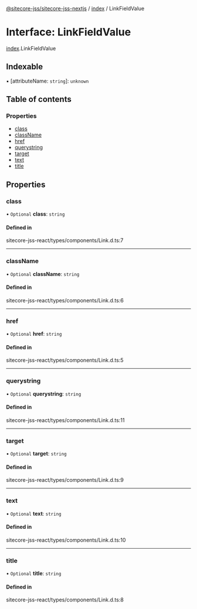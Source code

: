 [@sitecore-jss/sitecore-jss-nextjs](../README.md) / [index](../modules/index.md) / LinkFieldValue

# Interface: LinkFieldValue

[index](../modules/index.md).LinkFieldValue

## Indexable

▪ [attributeName: `string`]: `unknown`

## Table of contents

### Properties

- [class](index.LinkFieldValue.md#class)
- [className](index.LinkFieldValue.md#classname)
- [href](index.LinkFieldValue.md#href)
- [querystring](index.LinkFieldValue.md#querystring)
- [target](index.LinkFieldValue.md#target)
- [text](index.LinkFieldValue.md#text)
- [title](index.LinkFieldValue.md#title)

## Properties

### class

• `Optional` **class**: `string`

#### Defined in

sitecore-jss-react/types/components/Link.d.ts:7

___

### className

• `Optional` **className**: `string`

#### Defined in

sitecore-jss-react/types/components/Link.d.ts:6

___

### href

• `Optional` **href**: `string`

#### Defined in

sitecore-jss-react/types/components/Link.d.ts:5

___

### querystring

• `Optional` **querystring**: `string`

#### Defined in

sitecore-jss-react/types/components/Link.d.ts:11

___

### target

• `Optional` **target**: `string`

#### Defined in

sitecore-jss-react/types/components/Link.d.ts:9

___

### text

• `Optional` **text**: `string`

#### Defined in

sitecore-jss-react/types/components/Link.d.ts:10

___

### title

• `Optional` **title**: `string`

#### Defined in

sitecore-jss-react/types/components/Link.d.ts:8
